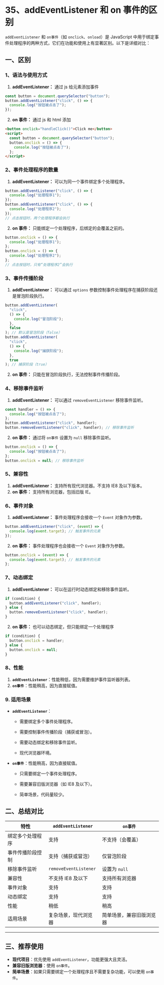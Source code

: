 # 35、addEventListener 和 on 事件的区别

`addEventListener` 和 `on事件`（如 `onclick`、`onload`）是 JavaScript 中用于绑定事件处理程序的两种方式，它们在功能和使用上有显著区别。以下是详细对比：

## 一、区别

### 1、语法与使用方式

1. **addEventListener：** 通过 js 给元素添加事件

```javascript
const button = document.querySelector("button");
button.addEventListener("click", () => {
  console.log("按钮被点击了");
});
```

2. **on 事件：** 通过 js 和 html 添加

```html
<button onclick="handleClick()">Click me</button>
<script>
  const button = document.querySelector("button");
  button.onclick = () => {
    console.log("按钮被点击了");
  };
</script>
```

### 2、事件处理程序的数量

1. **addEventListener：** 可以为同一个事件绑定多个处理程序。

```javascript
button.addEventListener("click", () => {
  console.log("处理程序1");
});
button.addEventListener("click", () => {
  console.log("处理程序2");
});
// 点击按钮时，两个处理程序都会执行
```

2. **on 事件：** 只能绑定一个处理程序，后绑定的会覆盖之前的。

```javascript
button.onclick = () => {
  console.log("处理程序1");
};
button.onclick = () => {
  console.log("处理程序2");
};
// 点击按钮时，只有“处理程序2”会执行
```

### 3、事件传播阶段

1. **addEventListener：** 可以通过 `options` 参数控制事件处理程序在捕获阶段还是冒泡阶段执行。

```javascript
button.addEventListener(
  "click",
  () => {
    console.log("冒泡阶段");
  },
  false
); // 默认是冒泡阶段（false）
button.addEventListener(
  "click",
  () => {
    console.log("捕获阶段");
  },
  true
); // 捕获阶段（true）
```

2. **on 事件：** 只能在冒泡阶段执行，无法控制事件传播阶段。

### 4、移除事件监听

1. **addEventListener：** 可以通过 `removeEventListener` 移除事件监听。

```javascript
const handler = () => {
  console.log("按钮被点击了");
};
button.addEventListener("click", handler);
button.removeEventListener("click", handler); // 移除事件监听
```

2. **on 事件：** 通过将 `on事件` 设置为 `null` 移除事件监听。

```javascript
button.onclick = () => {
  console.log("按钮被点击了");
};
button.onclick = null; // 移除事件监听
```

### 5、兼容性

1. **addEventListener：** 支持所有现代浏览器。不支持 IE8 及以下版本。
2. **on 事件：** 支持所有浏览器，包括旧版 IE。

### 6、事件对象

1. **addEventListener：** 事件处理程序会接收一个 `Event` 对象作为参数。

```javascript
button.addEventListener("click", (event) => {
  console.log(event.target); // 触发事件的元素
});
```

2. **on 事件：** 事件处理程序也会接收一个 `Event` 对象作为参数。

```javascript
button.onclick = (event) => {
  console.log(event.target); // 触发事件的元素
};
```

### 7、动态绑定

1. **addEventListener：** 可以在运行时动态绑定和移除事件监听。

```javascript
if (condition) {
  button.addEventListener("click", handler);
} else {
  button.removeEventListener("click", handler);
}
```

2. **on 事件：** 也可以动态绑定，但只能绑定一个处理程序

```javascript
if (condition) {
  button.onclick = handler;
} else {
  button.onclick = null;
}
```

### 8、性能

1. **`addEventListener`**：性能稍低，因为需要维护事件监听器列表。
2. **`on事件`**：性能稍高，因为直接赋值。

### 9. **适用场景**

- **`addEventListener`**：

  - 需要绑定多个事件处理程序。

  - 需要控制事件传播阶段（捕获或冒泡）。

  - 需要动态绑定和移除事件监听。

  - 现代浏览器环境。

- **`on事件`**：性能稍高，因为直接赋值。

  - 只需要绑定一个事件处理程序。

  - 需要兼容旧版浏览器（如 IE8 及以下）。

  - 简单场景，代码量较少。

## 二、总结对比

| 特性             | `addEventListener`    | `on事件`                 |
| ---------------- | --------------------- | ------------------------ |
| 绑定多个处理程序 | 支持                  | 不支持（会覆盖）         |
| 事件传播阶段控制 | 支持（捕获或冒泡）    | 仅冒泡阶段               |
| 移除事件监听     | `removeEventListener` | 设置为 `null`            |
| 兼容性           | 不支持 IE8 及以下     | 支持所有浏览器           |
| 事件对象         | 支持                  | 支持                     |
| 动态绑定         | 支持                  | 支持                     |
| 性能             | 稍低                  | 稍高                     |
| 适用场景         | 复杂场景，现代浏览器  | 简单场景，兼容旧版浏览器 |

---

## 三、推荐使用

- **现代项目**：优先使用 `addEventListener`，功能更强大且灵活。
- **兼容旧版浏览器**：使用 `on事件`。
- **简单场景**：如果只需要绑定一个处理程序且不需要复杂功能，可以使用 `on事件`。
